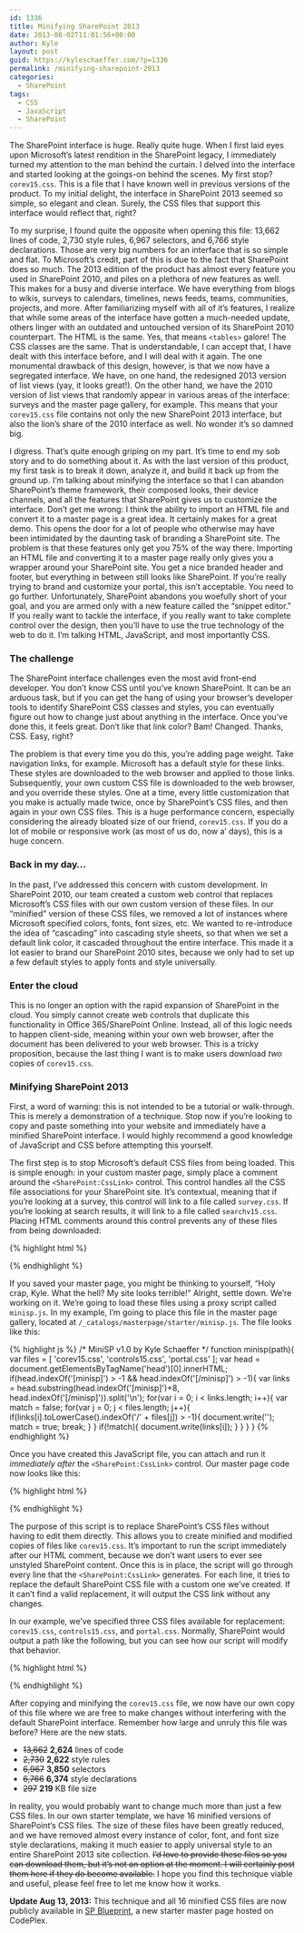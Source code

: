 ```yaml
---
id: 1336
title: Minifying SharePoint 2013
date: 2013-08-02T11:01:56+00:00
author: Kyle
layout: post
guid: https://kyleschaeffer.com/?p=1336
permalink: /minifying-sharepoint-2013
categories:
  - SharePoint
tags:
  - CSS
  - JavaScript
  - SharePoint
---
```

The SharePoint interface is huge. Really quite huge. When I first laid eyes upon Microsoft’s latest rendition in the SharePoint legacy, I immediately turned my attention to the man behind the curtain. I delved into the interface and started looking at the goings-on behind the scenes. My first stop? `corev15.css`. This is a file that I have known well in previous versions of the product. To my initial delight, the interface in SharePoint 2013 seemed so simple, so elegant and clean. Surely, the CSS files that support this interface would reflect that, right?

To my surprise, I found quite the opposite when opening this file: 13,662 lines of code, 2,730 style rules, 6,967 selectors, and 6,766 style declarations. Those are very big numbers for an interface that is so simple and flat. To Microsoft’s credit, part of this is due to the fact that SharePoint does so much. The 2013 edition of the product has almost every feature you used in SharePoint 2010, and piles on a plethora of new features as well. This makes for a busy and diverse interface. We have everything from blogs to wikis, surveys to calendars, timelines, news feeds, teams, communities, projects, and more. After familiarizing myself with all of it’s features, I realize that while some areas of the interface have gotten a much-needed update, others linger with an outdated and untouched version of its SharePoint 2010 counterpart. The HTML is the same. Yes, that means `<tables>` galore! The CSS classes are the same. That is understandable, I can accept that, I have dealt with this interface before, and I will deal with it again. The one monumental drawback of this design, however, is that we now have a segregated interface. We have, on one hand, the redesigned 2013 version of list views (yay, it looks great!). On the other hand, we have the 2010 version of list views that randomly appear in various areas of the interface: surveys and the master page gallery, for example. This means that your `corev15.css` file contains not only the new SharePoint 2013 interface, but also the lion’s share of the 2010 interface as well. No wonder it’s so damned big.

I digress. That’s quite enough griping on my part. It’s time to end my sob story and to do something about it. As with the last version of this product, my first task is to break it down, analyze it, and build it back up from the ground up. I’m talking about minifying the interface so that I can abandon SharePoint’s theme framework, their composed looks, their device channels, and all the features that SharePoint gives us to customize the interface. Don’t get me wrong: I think the ability to import an HTML file and convert it to a master page is a great idea. It certainly makes for a great demo. This opens the door for a lot of people who otherwise may have been intimidated by the daunting task of branding a SharePoint site. The problem is that these features only get you 75% of the way there. Importing an HTML file and converting it to a master page really only gives you a wrapper around your SharePoint site. You get a nice branded header and footer, but everything in between still looks like SharePoint. If you’re really trying to brand and customize your portal, this isn’t acceptable. You need to go further. Unfortunately, SharePoint abandons you woefully short of your goal, and you are armed only with a new feature called the “snippet editor.” If you really want to tackle the interface, if you really want to take complete control over the design, then you’ll have to use the true technology of the web to do it. I’m talking HTML, JavaScript, and most importantly CSS.

### The challenge

The SharePoint interface challenges even the most avid front-end developer. You don’t know CSS until you’ve known SharePoint. It can be an arduous task, but if you can get the hang of using your browser’s developer tools to identify SharePoint CSS classes and styles, you can eventually figure out how to change just about anything in the interface. Once you’ve done this, it feels great. Don’t like that link color? Bam! Changed. Thanks, CSS. Easy, right?

The problem is that every time you do this, you’re adding page weight. Take navigation links, for example. Microsoft has a default style for these links. These styles are downloaded to the web browser and applied to those links. Subsequently, your own custom CSS file is downloaded to the web browser, and you override these styles. One at a time, every little customization that you make is actually made twice, once by SharePoint’s CSS files, and then again in your own CSS files. This is a huge performance concern, especially considering the already bloated size of our friend, `corev15.css`. If you do a lot of mobile or responsive work (as most of us do, now a’ days), this is a huge concern.

### Back in my day&hellip;

In the past, I’ve addressed this concern with custom development. In SharePoint 2010, our team created a custom web control that replaces Microsoft’s CSS files with our own custom version of these files. In our “minified” version of these CSS files, we removed a lot of instances where Microsoft specified colors, fonts, font sizes, etc. We wanted to re-introduce the idea of “cascading” into cascading style sheets, so that when we set a default link color, it cascaded throughout the entire interface. This made it a lot easier to brand our SharePoint 2010 sites, because we only had to set up a few default styles to apply fonts and style universally.

### Enter the cloud

This is no longer an option with the rapid expansion of SharePoint in the cloud. You simply cannot create web controls that duplicate this functionality in Office 365/SharePoint Online. Instead, all of this logic needs to happen client-side, meaning within your own web browser, after the document has been delivered to your web browser. This is a tricky proposition, because the last thing I want is to make users download _two_ copies of `corev15.css`.

### Minifying SharePoint 2013

First, a word of warning: this is not intended to be a tutorial or walk-through. This is merely a demonstration of a technique. Stop now if you’re looking to copy and paste something into your website and immediately have a minified SharePoint interface. I would highly recommend a good knowledge of JavaScript and CSS before attempting this yourself.

The first step is to stop Microsoft’s default CSS files from being loaded. This is simple enough: in your custom master page, simply place a comment around the `<SharePoint:CssLink>` control. This control handles all the CSS file associations for your SharePoint site. It’s contextual, meaning that if you’re looking at a survey, this control will link to a file called `survey.css`. If you’re looking at search results, it will link to a file called `searchv15.css`. Placing HTML comments around this control prevents any of these files from being downloaded:

{% highlight html %}
<!--[minisp] <SharePoint:CssLink runat="server" Version="15" /> [/minisp]-->
{% endhighlight %}

If you saved your master page, you might be thinking to yourself, “Holy crap, Kyle. What the hell? My site looks terrible!” Alright, settle down. We’re working on it. We’re going to load these files using a proxy script called `minisp.js`. In my example, I’m going to place this file in the master page gallery, located at `/_catalogs/masterpage/starter/minisp.js`. The file looks like this:

{% highlight js %}
/* MiniSP v1.0 by Kyle Schaeffer */
function minisp(path){
  var files = [
    'corev15.css',
    'controls15.css',
    'portal.css'
  ];
  var head = document.getElementsByTagName('head')[0].innerHTML;
  if(head.indexOf('[minisp]') > -1 && head.indexOf('[/minisp]') > -1){
    var links = head.substring(head.indexOf('[minisp]')+8, head.indexOf('[/minisp]')).split('\n');
    for(var i = 0; i < links.length; i++){
      var match = false;
      for(var j = 0; j < files.length; j++){
        if(links[i].toLowerCase().indexOf('/' + files[j]) > -1){
          document.write('<link rel="stylesheet" type="text/css" href="' + path + files[j] + '" />');
          match = true;
          break;
        }
      }
      if(!match){
        document.write(links[i]);
      }
    }
  }
}
{% endhighlight %}

Once you have created this JavaScript file, you can attach and run it _immediately after_ the `<SharePoint:CssLink>` control. Our master page code now looks like this:

{% highlight html %}
<!--[minisp] <SharePoint:CssLink runat="server" Version="15" /> [/minisp]-->
<script src="/_catalogs/masterpage/starter/minisp.js"></script>
<script>minisp('/_catalogs/masterpage/starter/core-styles/');</script>
{% endhighlight %}

The purpose of this script is to replace SharePoint’s CSS files without having to edit them directly. This allows you to create minified and modified copies of files like `corev15.css`. It’s important to run the script immediately after our HTML comment, because we don’t want users to ever see unstyled SharePoint content. Once this is in place, the script will go through every line that the `<SharePoint:CssLink>` generates. For each line, it tries to replace the default SharePoint CSS file with a custom one we’ve created. If it can’t find a valid replacement, it will output the CSS link without any changes.

In our example, we’ve specified three CSS files available for replacement: `corev15.css`, `controls15.css`, and `portal.css`. Normally, SharePoint would output a path like the following, but you can see how our script will modify that behavior.

{% highlight html %}
<link rel="stylesheet" type="text/css" href="/_catalogs/masterpage/starter/core-styles/corev15.css" />
{% endhighlight %}

After copying and minifying the `corev15.css` file, we now have our own copy of this file where we are free to make changes without interfering with the default SharePoint interface. Remember how large and unruly this file was before? Here are the new stats.

* ~~13,662~~ **2,624** lines of code
* ~~2,730~~ **2,622** style rules
* ~~6,967~~ **3,850** selectors
* ~~6,766~~ **6,374** style declarations
* ~~297~~ **219** KB file size

In reality, you would probably want to change much more than just a few CSS files. In our own starter template, we have 16 minified versions of SharePoint’s CSS files. The size of these files have been greatly reduced, and we have removed almost every instance of color, font, and font size style declarations, making it much easier to apply universal style to an entire SharePoint 2013 site collection. ~~I’d love to provide these files so you can download them, but it’s not an option at the moment. I will certainly post them here if they do become available.~~ I hope you find this technique viable and useful, please feel free to let me know how it works.

**Update Aug 13, 2013:** This technique and all 16 minified CSS files are now publicly available in [SP Blueprint](https://spblueprint.codeplex.com/), a new starter master page hosted on CodePlex.
